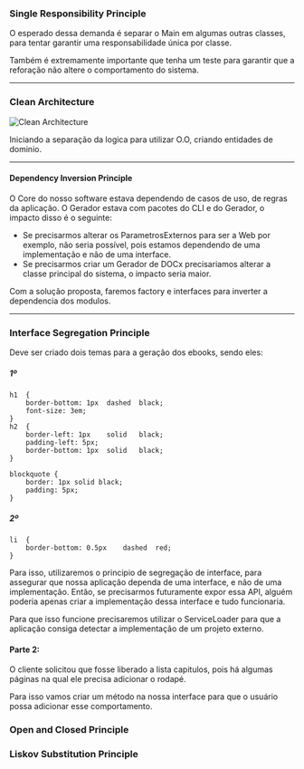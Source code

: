 
### Single Responsibility Principle

O esperado dessa demanda é separar o Main em algumas outras classes, 
para tentar garantir uma responsabilidade única por classe.

Também é extremamente importante que tenha um teste para garantir que 
a reforação não altere o comportamento do sistema.


----------------------------------------------------------

### Clean Architecture

![Clean Architecture](https://blog.cleancoder.com/uncle-bob/images/2012-08-13-the-clean-architecture/CleanArchitecture.jpg)

Iniciando a separação da logica para utilizar O.O, criando entidades de dominio.


----------------------------------------------------------

#### Dependency Inversion Principle 

O Core do nosso software estava dependendo de casos de uso, de regras da aplicação.
O Gerador estava com pacotes do CLI e do Gerador, o impacto disso é o seguinte:
- Se precisarmos alterar os ParametrosExternos para ser a Web por exemplo, não seria possível, 
pois estamos dependendo de uma implementação e não de uma interface.
- Se precisarmos criar um Gerador de DOCx precisariamos alterar a classe principal do sistema, o impacto seria maior.

Com a solução proposta, faremos factory e interfaces para inverter a dependencia dos modulos.


----------------------------------------------------------

### Interface Segregation Principle

Deve ser criado dois temas para a geração dos ebooks, sendo eles:

##### 1º
``` 
h1	{
    border-bottom: 1px	dashed	black;
    font-size: 3em;
}
h2	{
    border-left: 1px	solid	black;
    padding-left: 5px;
    border-bottom: 1px	solid	black;
}

blockquote {
    border: 1px solid black;
    padding: 5px;
}
```

##### 2º 

```
li	{
    border-bottom: 0.5px	dashed	red;
}

```

Para isso, utilizaremos o principio de segregação de interface, para assegurar
que nossa aplicação dependa de uma interface, e não de uma implementação.
Então, se precisarmos futuramente expor essa API, alguém poderia apenas criar a implementação
dessa interface e tudo funcionaria.

Para que isso funcione  precisaremos utilizar o ServiceLoader para que a aplicação
consiga detectar a implementação de um projeto externo.

#### Parte 2:

O cliente solicitou que fosse liberado a lista capitulos, pois há algumas páginas na qual ele precisa
adicionar o rodapé.

Para isso vamos criar um método na nossa interface para que o usuário possa adicionar
esse comportamento.

### Open and Closed Principle 




### Liskov Substitution  Principle
